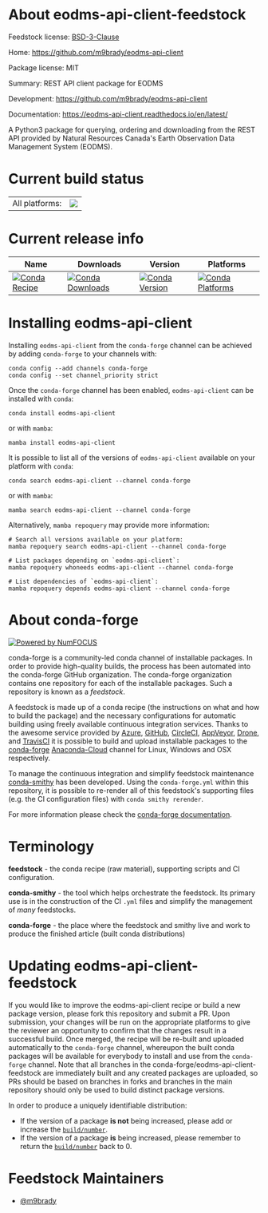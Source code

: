 About eodms-api-client-feedstock
================================

Feedstock license: [BSD-3-Clause](https://github.com/conda-forge/eodms-api-client-feedstock/blob/main/LICENSE.txt)

Home: https://github.com/m9brady/eodms-api-client

Package license: MIT

Summary: REST API client package for EODMS

Development: https://github.com/m9brady/eodms-api-client

Documentation: https://eodms-api-client.readthedocs.io/en/latest/

A Python3 package for querying, ordering and downloading from the REST API
provided by Natural Resources Canada's Earth Observation Data Management
System (EODMS).


Current build status
====================


<table><tr><td>All platforms:</td>
    <td>
      <a href="https://dev.azure.com/conda-forge/feedstock-builds/_build/latest?definitionId=11986&branchName=main">
        <img src="https://dev.azure.com/conda-forge/feedstock-builds/_apis/build/status/eodms-api-client-feedstock?branchName=main">
      </a>
    </td>
  </tr>
</table>

Current release info
====================

| Name | Downloads | Version | Platforms |
| --- | --- | --- | --- |
| [![Conda Recipe](https://img.shields.io/badge/recipe-eodms--api--client-green.svg)](https://anaconda.org/conda-forge/eodms-api-client) | [![Conda Downloads](https://img.shields.io/conda/dn/conda-forge/eodms-api-client.svg)](https://anaconda.org/conda-forge/eodms-api-client) | [![Conda Version](https://img.shields.io/conda/vn/conda-forge/eodms-api-client.svg)](https://anaconda.org/conda-forge/eodms-api-client) | [![Conda Platforms](https://img.shields.io/conda/pn/conda-forge/eodms-api-client.svg)](https://anaconda.org/conda-forge/eodms-api-client) |

Installing eodms-api-client
===========================

Installing `eodms-api-client` from the `conda-forge` channel can be achieved by adding `conda-forge` to your channels with:

```
conda config --add channels conda-forge
conda config --set channel_priority strict
```

Once the `conda-forge` channel has been enabled, `eodms-api-client` can be installed with `conda`:

```
conda install eodms-api-client
```

or with `mamba`:

```
mamba install eodms-api-client
```

It is possible to list all of the versions of `eodms-api-client` available on your platform with `conda`:

```
conda search eodms-api-client --channel conda-forge
```

or with `mamba`:

```
mamba search eodms-api-client --channel conda-forge
```

Alternatively, `mamba repoquery` may provide more information:

```
# Search all versions available on your platform:
mamba repoquery search eodms-api-client --channel conda-forge

# List packages depending on `eodms-api-client`:
mamba repoquery whoneeds eodms-api-client --channel conda-forge

# List dependencies of `eodms-api-client`:
mamba repoquery depends eodms-api-client --channel conda-forge
```


About conda-forge
=================

[![Powered by
NumFOCUS](https://img.shields.io/badge/powered%20by-NumFOCUS-orange.svg?style=flat&colorA=E1523D&colorB=007D8A)](https://numfocus.org)

conda-forge is a community-led conda channel of installable packages.
In order to provide high-quality builds, the process has been automated into the
conda-forge GitHub organization. The conda-forge organization contains one repository
for each of the installable packages. Such a repository is known as a *feedstock*.

A feedstock is made up of a conda recipe (the instructions on what and how to build
the package) and the necessary configurations for automatic building using freely
available continuous integration services. Thanks to the awesome service provided by
[Azure](https://azure.microsoft.com/en-us/services/devops/), [GitHub](https://github.com/),
[CircleCI](https://circleci.com/), [AppVeyor](https://www.appveyor.com/),
[Drone](https://cloud.drone.io/welcome), and [TravisCI](https://travis-ci.com/)
it is possible to build and upload installable packages to the
[conda-forge](https://anaconda.org/conda-forge) [Anaconda-Cloud](https://anaconda.org/)
channel for Linux, Windows and OSX respectively.

To manage the continuous integration and simplify feedstock maintenance
[conda-smithy](https://github.com/conda-forge/conda-smithy) has been developed.
Using the ``conda-forge.yml`` within this repository, it is possible to re-render all of
this feedstock's supporting files (e.g. the CI configuration files) with ``conda smithy rerender``.

For more information please check the [conda-forge documentation](https://conda-forge.org/docs/).

Terminology
===========

**feedstock** - the conda recipe (raw material), supporting scripts and CI configuration.

**conda-smithy** - the tool which helps orchestrate the feedstock.
                   Its primary use is in the construction of the CI ``.yml`` files
                   and simplify the management of *many* feedstocks.

**conda-forge** - the place where the feedstock and smithy live and work to
                  produce the finished article (built conda distributions)


Updating eodms-api-client-feedstock
===================================

If you would like to improve the eodms-api-client recipe or build a new
package version, please fork this repository and submit a PR. Upon submission,
your changes will be run on the appropriate platforms to give the reviewer an
opportunity to confirm that the changes result in a successful build. Once
merged, the recipe will be re-built and uploaded automatically to the
`conda-forge` channel, whereupon the built conda packages will be available for
everybody to install and use from the `conda-forge` channel.
Note that all branches in the conda-forge/eodms-api-client-feedstock are
immediately built and any created packages are uploaded, so PRs should be based
on branches in forks and branches in the main repository should only be used to
build distinct package versions.

In order to produce a uniquely identifiable distribution:
 * If the version of a package **is not** being increased, please add or increase
   the [``build/number``](https://docs.conda.io/projects/conda-build/en/latest/resources/define-metadata.html#build-number-and-string).
 * If the version of a package **is** being increased, please remember to return
   the [``build/number``](https://docs.conda.io/projects/conda-build/en/latest/resources/define-metadata.html#build-number-and-string)
   back to 0.

Feedstock Maintainers
=====================

* [@m9brady](https://github.com/m9brady/)

